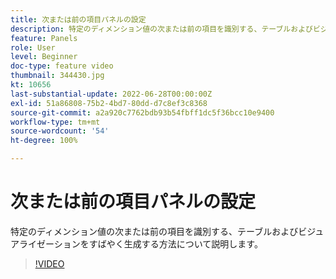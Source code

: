 ```yaml
---
title: 次または前の項目パネルの設定
description: 特定のディメンション値の次または前の項目を識別する、テーブルおよびビジュアライゼーションをすばやく生成する方法について説明します。
feature: Panels
role: User
level: Beginner
doc-type: feature video
thumbnail: 344430.jpg
kt: 10656
last-substantial-update: 2022-06-28T00:00:00Z
exl-id: 51a86808-75b2-4bd7-80dd-d7c8ef3c8368
source-git-commit: a2a920c7762bdb93b54fbff1dc5f36bcc10e9400
workflow-type: tm+mt
source-wordcount: '54'
ht-degree: 100%

---
```


# 次または前の項目パネルの設定

特定のディメンション値の次または前の項目を識別する、テーブルおよびビジュアライゼーションをすばやく生成する方法について説明します。

>[!VIDEO](https://video.tv.adobe.com/v/3411118/?quality=12&learn=on&captions=jpn)
